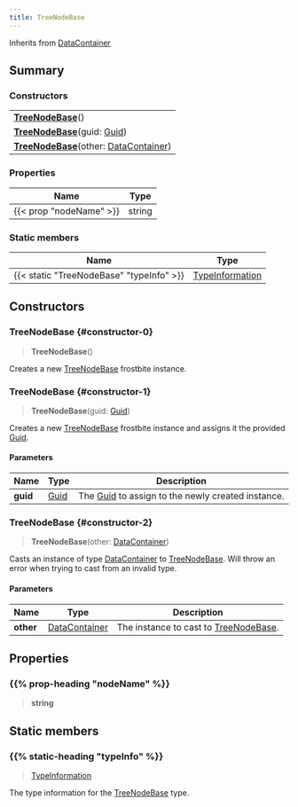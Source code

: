 ```yaml
---
title: TreeNodeBase
---
```


Inherits from 
[DataContainer](/vext/ref/shared/class/datacontainer)

## Summary
### Constructors
| |
| ----------- |
| **[TreeNodeBase](#constructor-0)**() |
| **[TreeNodeBase](#constructor-1)**(guid: [Guid](/vext/ref/shared/class/guid)) |
| **[TreeNodeBase](#constructor-2)**(other: [DataContainer](/vext/ref/shared/class/datacontainer)) |

### Properties
| Name | Type |
| ---- | ---- |
| {{< prop "nodeName" >}} | string |

### Static members
| Name | Type |
| ---- | ---- |
| {{< static "TreeNodeBase" "typeInfo" >}} | [TypeInformation](/vext/ref/shared/class/typeinformation) |

## Constructors
### TreeNodeBase {#constructor-0}
> **TreeNodeBase**()

Creates a new [TreeNodeBase](/vext/ref/fb/treenodebase) frostbite instance.

### TreeNodeBase {#constructor-1}
> **TreeNodeBase**(guid: [Guid](/vext/ref/shared/class/guid))

Creates a new [TreeNodeBase](/vext/ref/fb/treenodebase) frostbite instance and assigns it the provided [Guid](/vext/ref/shared/class/guid).

#### Parameters
| Name | Type | Description |
| ---- | ---- | ----------- |
| **guid** | [Guid](/vext/ref/shared/class/guid) | The [Guid](/vext/ref/shared/class/guid) to assign to the newly created instance. |

### TreeNodeBase {#constructor-2}
> **TreeNodeBase**(other: [DataContainer](/vext/ref/shared/class/datacontainer))

Casts an instance of type [DataContainer](/vext/ref/shared/class/datacontainer) to [TreeNodeBase](/vext/ref/fb/treenodebase). Will throw an error when trying to cast from an invalid type.

#### Parameters
| Name | Type | Description |
| ---- | ---- | ----------- |
| **other** | [DataContainer](/vext/ref/shared/class/datacontainer) | The instance to cast to [TreeNodeBase](/vext/ref/fb/treenodebase). |

## Properties
### {{% prop-heading "nodeName" %}}
> **string**

## Static members
### {{% static-heading "typeInfo" %}}
> [TypeInformation](/vext/ref/shared/class/typeinformation)

The type information for the [TreeNodeBase](/vext/ref/fb/treenodebase) type.

